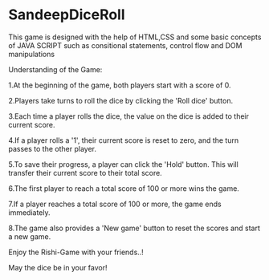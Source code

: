 # SandeepDiceRoll

This game is designed with the help of HTML,CSS and some basic concepts of JAVA SCRIPT such as consitional statements, control flow and DOM manipulations

Understanding of the Game:

1.At the beginning of the game, both players start with a score of 0.

2.Players take turns to roll the dice by clicking the 'Roll dice' button.

3.Each time a player rolls the dice, the value on the dice is added to their current score.

4.If a player rolls a '1', their current score is reset to zero, and the turn passes to the other player.

5.To save their progress, a player can click the 'Hold' button. This will transfer their current score to their total score.

6.The first player to reach a total score of 100 or more wins the game.

7.If a player reaches a total score of 100 or more, the game ends immediately.

8.The game also provides a 'New game' button to reset the scores and start a new game.

Enjoy the Rishi-Game with your friends..! 

May the dice be in your favor!
